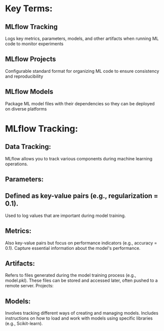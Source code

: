 # Key Terms:

## MLflow Tracking 
Logs key metrics, parameters, models, and other artifacts when running ML code to monitor experiments

## MLflow Projects 
Configurable standard format for organizing ML code to ensure consistency and reproducibility

## MLflow Models 
Package ML model files with their dependencies so they can be deployed on diverse platforms


# MLflow Tracking:

## Data Tracking:
MLflow allows you to track various components during machine learning operations.

## Parameters: 

## Defined as key-value pairs (e.g., regularization = 0.1).
Used to log values that are important during model training.
## Metrics: 

Also key-value pairs but focus on performance indicators (e.g., accuracy = 0.1).
Capture essential information about the model's performance.
## Artifacts: 

Refers to files generated during the model training process (e.g., model.pkl).
These files can be stored and accessed later, often pushed to a remote server.
Projects: 


## Models:
Involves tracking different ways of creating and managing models.
Includes instructions on how to load and work with models using specific libraries (e.g., Scikit-learn).
